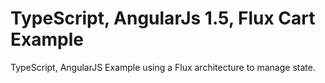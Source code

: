 # TypeScript, AngularJs 1.5, Flux Cart Example 

TypeScript, AngularJS Example using a Flux architecture to manage state.
